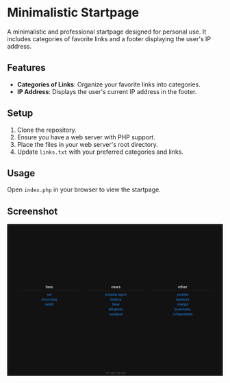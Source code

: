 # Minimalistic Startpage

A minimalistic and professional startpage designed for personal use. It includes categories of favorite links and a footer displaying the user's IP address.

## Features

- **Categories of Links**: Organize your favorite links into categories.
- **IP Address**: Displays the user's current IP address in the footer.

## Setup

1. Clone the repository.
2. Ensure you have a web server with PHP support.
3. Place the files in your web server's root directory.
4. Update `links.txt` with your preferred categories and links.

## Usage

Open `index.php` in your browser to view the startpage.

## Screenshot

![Screenshot](screenshot.png)
